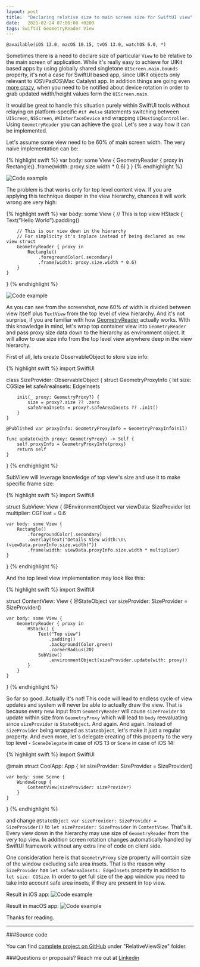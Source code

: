 ```yaml
---
layout: post
title:  "Declaring relative size to main screen size for SwiftUI view"
date:   2021-02-24 07:00:00 +0200
tags: SwiftUI GeometryReader View
---
```

`@available(iOS 13.0, macOS 10.15, tvOS 13.0, watchOS 6.0, *)`

Sometimes there is a need to declare size of particular `View` to be relative to the main screen of application. While it's really easy to achieve for UIKit based apps by using globally shared singletone `UIScreen.main.bounds` property, it's not a case for SwiftUI based app, since UIKit objects only relevant to iOS\iPadOS\Mac Catalyst app. In addition things are going even [more crazy](https://stackoverflow.com/a/57442517/7524146), when you need to be notified about device rotation in order to grab updated width/height values form the `UIScreen.main`.

It would be great to handle this situation purely within SwiftUI tools without relaying on platform-specific `#if #else` statements switching between `UIScreen`, `NSScreen`, `WKInterfaceDevice` and wrapping `UIHostingController`. Using `GeometryReader` you can achieve the goal. Let's see a way how it can be implemented.

Let's assume some view need to be 60% of main screen width. The very naive implementation can be:

{% highlight swift %}
var body: some View {
    GeometryReader { proxy in
        Rectangle()
            .frame(width: proxy.size.width * 0.6)
    }
}
{% endhighlight %}

![Code example](/assets/images/code_00001.png)

The problem is that works only for top level content view. If you are applying this technique deeper in the view hierarchy, chances it will work wrong are very high:

{% highlight swift %}
var body: some View {
    // This is top view
    HStack {
        Text("Hello World").padding()
        
        // This is our view down in the hierarchy
        // For simplicity it's inplace instead of being declared as new view struct
        GeometryReader { proxy in
            Rectangle()
                .foregroundColor(.secondary)
                .frame(width: proxy.size.width * 0.6)
        }
    }
}
{% endhighlight %}

![Code example](/assets/images/code_00002.png)

As you can see from the screenshot, now 60% of width is divided between view itself plus `TextView` from the top level of view hierarchy. And it's not surprise, if you are familiar with how [GeometryReader](https://developer.apple.com/documentation/swiftui/geometryreader) actually works. WIth this knowledge in mind, let's wrap top container view into `GeometryReader` and pass proxy size data down to the hierarchy as environment object. It will allow to use size info from the top level view anywhere deep in the view hierarchy.

First of all, lets create ObservableObject to store size info:

{% highlight swift %}
import SwiftUI

class SizeProvider: ObservableObject {
    struct GeometryProxyInfo {
        let size: CGSize
        let safeAreaInsets: EdgeInsets
        
        init(_ proxy: GeometryProxy?) {
            size = proxy?.size ?? .zero
            safeAreaInsets = proxy?.safeAreaInsets ?? .init()
        }
    }
    
    @Published var proxyInfo: GeometryProxyInfo = GeometryProxyInfo(nil)
    
    func update(with proxy: GeometryProxy) -> Self {
        self.proxyInfo = GeometryProxyInfo(proxy)
        return self
    }
}
{% endhighlight %}

SubViiew will leverage knowledge of top view's size and use it to make specific frame size:

{% highlight swift %}
import SwiftUI

struct SubView: View {
    @EnvironmentObject var viewData: SizeProvider
    let multiplier: CGFloat = 0.6
    
    var body: some View {
        Rectangle()
            .foregroundColor(.secondary)
            .overlay(Text("Details View width:\n\(viewData.proxyInfo.size.width)"))
            .frame(width: viewData.proxyInfo.size.width * multiplier)
    }
}
{% endhighlight %}

And the top level view implementation may look like this:

{% highlight swift %}
import SwiftUI

struct ContentView: View {
    @StateObject var sizeProvider: SizeProvider = SizeProvider()
    
    var body: some View {
        GeometryReader { proxy in
            HStack() {
                Text("Top view")
                    .padding()
                    .background(Color.green)
                    .cornerRadius(20)
                SubView()
                    .environmentObject(sizeProvider.update(with: proxy))
            }
        }
    }
}
{% endhighlight %}

So far so good. Actually it's not! This code will lead to endless cycle of view updates and system will never be able to actually draw the view. That is because every new input from `GeometryReader` will cause `sizeProvider` to update within size from `GeometryProxy` which will lead to `body` reevaluating since `sizeProvider` is `StateObject`. And again. And again.
Instead of `sizeProvider` being wrapped as `StateObject`, let's make it just a regular property. And even more, let's delegate creating of this property to the very top level - `SceneDelegate` in case of iOS 13 or `Scene` in case of iOS 14:

{% highlight swift %}
import SwiftUI

@main
struct CoolApp: App {
    let sizeProvider: SizeProvider = SizeProvider()
    
    var body: some Scene {
        WindowGroup {
            ContentView(sizeProvider: sizeProvider)
        }
    }
}
{% endhighlight %}

and change `@StateObject var sizeProvider: SizeProvider = SizeProvider()` to `let sizeProvider: SizeProvider` in `ContentView`. That's it. Every view down in the hierarchy may use size of `GeometryReader` from the very top view. In addition screen rotation changes automatically handled by SwiftUI framework without any extra line of code on client side.

One consideration here is that `GeometryProxy` size property will contain size of the window excluding safe area insets. That is the reason why `SizeProvider` has `let safeAreaInsets: EdgeInsets` property in addition to `let size: CGSize`. In order to get full size of the app window you need to take into account safe area insets, if they are present in top view.

Result in iOS app:
![Code example](/assets/images/code_00003.png)

Result in macOS app:
![Code example](/assets/images/code_00004.png)

Thanks for reading.

---

###Source code

You can find [complete project on GitHub](https://github.com/Devepre/blog_sources) under "RelativeViewSize" folder.

###Questions or proposals? Reach me out at [Linkedin](https://www.linkedin.com/in/serhii-kyrylenko-232189110)
